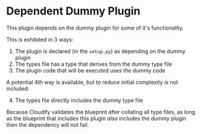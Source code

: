 # Dependent Dummy Plugin

This plugin depends on the dummy plugin for some of it's functionality.

This is exhibited in 3 ways:

1. The plugin is declared (in the `setup.py`) as depending on the dummy plugin
2. The types file has a type that derives from the dummy type file
3. The plugin code that will be executed uses the dummy code

A potential 4th way is available, but to reduce initial complexity is not
included:

4. The types file directly includes the dummy type file

Because Cloudify validates the blueprint after collating all type files,
as long as the blueprint that includes this plugin _also_ includes the
dummy plugin then the dependency will not fail.
